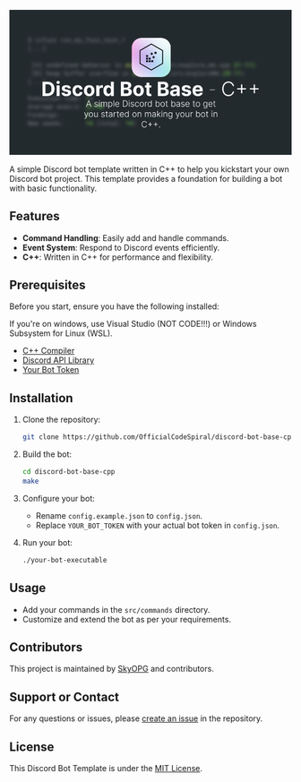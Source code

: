 ![C++ Discord Bot Template Banner](https://github.com/OfficialCodeSpiral/discord-bot-base-cpp/blob/assets/CodeSpiral%20CPP%20Bot.png)

A simple Discord bot template written in C++ to help you kickstart your own Discord bot project. This template provides a foundation for building a bot with basic functionality.

## Features

- **Command Handling**: Easily add and handle commands.
- **Event System**: Respond to Discord events efficiently.
- **C++**: Written in C++ for performance and flexibility.

## Prerequisites

Before you start, ensure you have the following installed:

If you're on windows, use Visual Studio (NOT CODE!!!) or Windows Subsystem for Linux (WSL).

- [C++ Compiler](https://gcc.gnu.org)
- [Discord API Library](https://dpp.dev)
- [Your Bot Token](https://discord.com/developers/applications)

## Installation

1. Clone the repository:
   ```bash
   git clone https://github.com/OfficialCodeSpiral/discord-bot-base-cpp.git
   ```

2. Build the bot:
   ```bash
   cd discord-bot-base-cpp
   make
   ```

3. Configure your bot:
   - Rename `config.example.json` to `config.json`.
   - Replace `YOUR_BOT_TOKEN` with your actual bot token in `config.json`.

4. Run your bot:
   ```bash
   ./your-bot-executable
   ```

## Usage

- Add your commands in the `src/commands` directory.
- Customize and extend the bot as per your requirements.

## Contributors

This project is maintained by [SkyOPG](https://github.com/SkyOPG) and contributors.

## Support or Contact

For any questions or issues, please [create an issue](https://github.com/OfficialCodeSpiral/discord-bot-base-cpp/issues) in the repository.

## License

This Discord Bot Template is under the [MIT License](https://github.com/OfficialCodeSpiral/discord-bot-base-cpp/blob/main/LICENSE).
